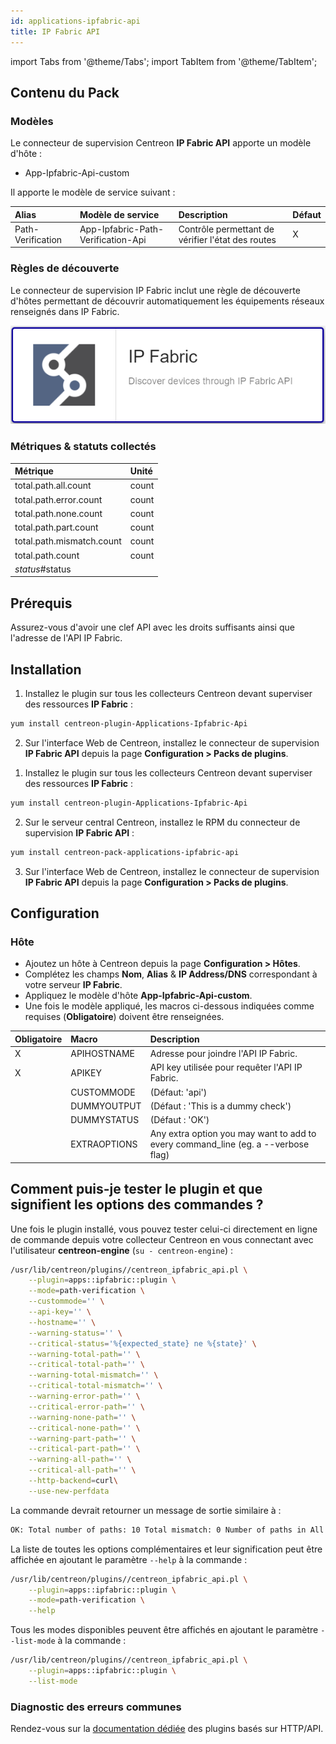 ```yaml
---
id: applications-ipfabric-api
title: IP Fabric API
---
```

import Tabs from '@theme/Tabs';
import TabItem from '@theme/TabItem';


## Contenu du Pack

### Modèles

Le connecteur de supervision Centreon **IP Fabric API** apporte un modèle d'hôte :

* App-Ipfabric-Api-custom

Il apporte le modèle de service suivant :

| Alias             | Modèle de service                  | Description                                       | Défaut |
|:------------------|:-----------------------------------|:--------------------------------------------------|:-------|
| Path-Verification | App-Ipfabric-Path-Verification-Api | Contrôle permettant de vérifier l'état des routes | X      |

### Règles de découverte

Le connecteur de supervision IP Fabric inclut une règle de découverte d'hôtes permettant de découvrir automatiquement les équipements réseaux renseignés dans IP Fabric.

![image](../../../assets/integrations/plugin-packs/procedures/applications-ipfabric-api-provider.png)

### Métriques & statuts collectés

<Tabs groupId="sync">
<TabItem value="Path-Verification" label="Path-Verification">

| Métrique                  | Unité |
|:--------------------------|:------|
| total.path.all.count      | count |
| total.path.error.count    | count |
| total.path.none.count     | count |
| total.path.part.count     | count |
| total.path.mismatch.count | count |
| total.path.count          | count |
| *status*#status           |       |

</TabItem>
</Tabs>

## Prérequis

Assurez-vous d'avoir une clef API avec les droits suffisants ainsi que l'adresse de l'API IP Fabric.

## Installation

<Tabs groupId="sync">
<TabItem value="Online License" label="Online License">

1. Installez le plugin sur tous les collecteurs Centreon devant superviser des ressources **IP Fabric** :

```bash
yum install centreon-plugin-Applications-Ipfabric-Api
```

2. Sur l'interface Web de Centreon, installez le connecteur de supervision **IP Fabric API** depuis la page **Configuration > Packs de plugins**.

</TabItem>
<TabItem value="Offline License" label="Offline License">

1. Installez le plugin sur tous les collecteurs Centreon devant superviser des ressources **IP Fabric** :

```bash
yum install centreon-plugin-Applications-Ipfabric-Api
```

2. Sur le serveur central Centreon, installez le RPM du connecteur de supervision **IP Fabric API** :

```bash
yum install centreon-pack-applications-ipfabric-api
```

3. Sur l'interface Web de Centreon, installez le connecteur de supervision **IP Fabric API** depuis la page **Configuration > Packs de plugins**.

</TabItem>
</Tabs>

## Configuration

### Hôte

* Ajoutez un hôte à Centreon depuis la page **Configuration > Hôtes**.
* Complétez les champs **Nom**, **Alias** & **IP Address/DNS** correspondant à votre serveur **IP Fabric**.
* Appliquez le modèle d'hôte **App-Ipfabric-Api-custom**.
* Une fois le modèle appliqué, les macros ci-dessous indiquées comme requises (**Obligatoire**) doivent être renseignées.

| Obligatoire | Macro        | Description                                                                            |
|:------------|:-------------|:---------------------------------------------------------------------------------------|
| X           | APIHOSTNAME  | Adresse pour joindre l'API IP Fabric.                                                  |
| X           | APIKEY       | API key utilisée pour requêter l'API IP Fabric.                                        |
|             | CUSTOMMODE   | (Défaut: 'api')                                                                        |
|             | DUMMYOUTPUT  | (Défaut : 'This is a dummy check')                                                     |
|             | DUMMYSTATUS  | (Défaut : 'OK')                                                                        |
|             | EXTRAOPTIONS | Any extra option you may want to add to every command\_line (eg. a --verbose flag)     |

## Comment puis-je tester le plugin et que signifient les options des commandes ?

Une fois le plugin installé, vous pouvez tester celui-ci directement en ligne
de commande depuis votre collecteur Centreon en vous connectant avec
l'utilisateur **centreon-engine** (`su - centreon-engine`) :

```bash
/usr/lib/centreon/plugins//centreon_ipfabric_api.pl \
    --plugin=apps::ipfabric::plugin \
    --mode=path-verification \
    --custommode='' \
    --api-key='' \
    --hostname='' \
    --warning-status='' \
    --critical-status='%{expected_state} ne %{state}' \
    --warning-total-path='' \
    --critical-total-path='' \
    --warning-total-mismatch='' \
    --critical-total-mismatch='' \
    --warning-error-path='' \
    --critical-error-path='' \
    --warning-none-path='' \
    --critical-none-path='' \
    --warning-part-path='' \
    --critical-part-path='' \
    --warning-all-path='' \
    --critical-all-path='' \
    --http-backend=curl\
    --use-new-perfdata
```

La commande devrait retourner un message de sortie similaire à :

```bash
OK: Total number of paths: 10 Total mismatch: 0 Number of paths in All state: 8 Number of paths in Part state: 1 Number of paths in None state: 1 Number of paths in Error state: 0  | 'total.path.count'=10;;;0; 'total.path.mismatch.count'=0;;;0; 'total.path.all.count'=8;;;0; 'total.path.part.count'=1;;;0; 'total.path.none.count'=1;;;0; 'total.path.error.count'=0;;;0; 
```

La liste de toutes les options complémentaires et leur signification peut être
affichée en ajoutant le paramètre `--help` à la commande :

```bash
/usr/lib/centreon/plugins//centreon_ipfabric_api.pl \
    --plugin=apps::ipfabric::plugin \
    --mode=path-verification \
    --help
```

Tous les modes disponibles peuvent être affichés en ajoutant le paramètre
`--list-mode` à la commande :

```bash
/usr/lib/centreon/plugins//centreon_ipfabric_api.pl \
    --plugin=apps::ipfabric::plugin \
    --list-mode
```

### Diagnostic des erreurs communes

Rendez-vous sur la [documentation dédiée](../getting-started/how-to-guides/troubleshooting-plugins.md#http-and-api-checks)
des plugins basés sur HTTP/API.